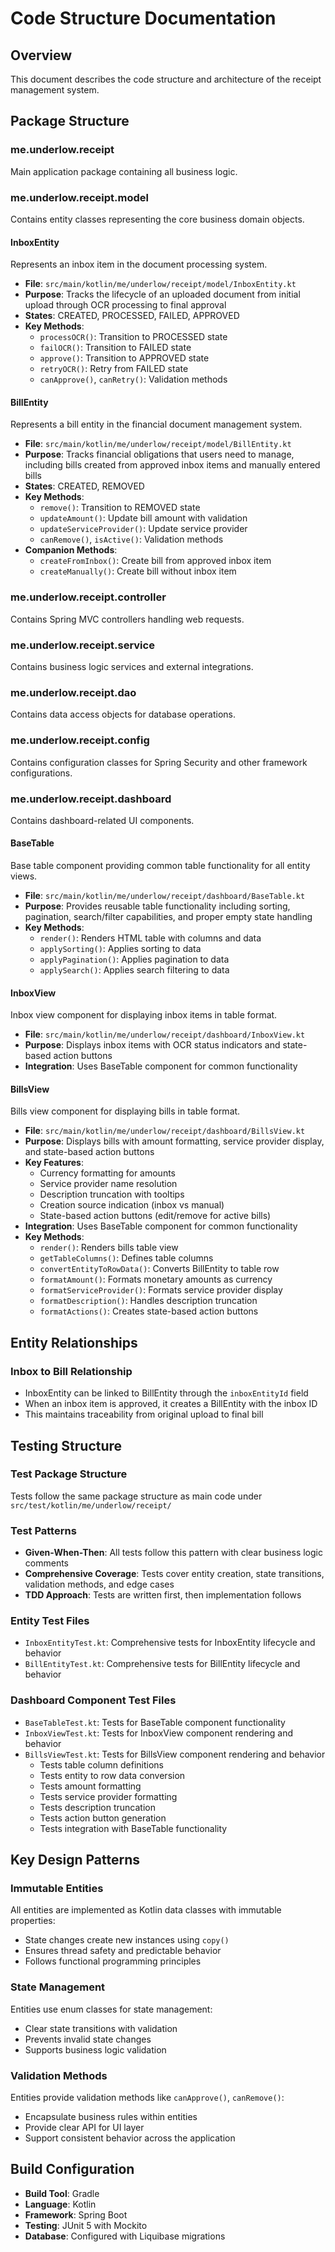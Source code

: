 # Code Structure Documentation

## Overview
This document describes the code structure and architecture of the receipt management system.

## Package Structure

### me.underlow.receipt
Main application package containing all business logic.

### me.underlow.receipt.model
Contains entity classes representing the core business domain objects.

#### InboxEntity
Represents an inbox item in the document processing system.
- **File**: `src/main/kotlin/me/underlow/receipt/model/InboxEntity.kt`
- **Purpose**: Tracks the lifecycle of an uploaded document from initial upload through OCR processing to final approval
- **States**: CREATED, PROCESSED, FAILED, APPROVED
- **Key Methods**: 
  - `processOCR()`: Transition to PROCESSED state
  - `failOCR()`: Transition to FAILED state
  - `approve()`: Transition to APPROVED state
  - `retryOCR()`: Retry from FAILED state
  - `canApprove()`, `canRetry()`: Validation methods

#### BillEntity
Represents a bill entity in the financial document management system.
- **File**: `src/main/kotlin/me/underlow/receipt/model/BillEntity.kt`
- **Purpose**: Tracks financial obligations that users need to manage, including bills created from approved inbox items and manually entered bills
- **States**: CREATED, REMOVED
- **Key Methods**:
  - `remove()`: Transition to REMOVED state
  - `updateAmount()`: Update bill amount with validation
  - `updateServiceProvider()`: Update service provider
  - `canRemove()`, `isActive()`: Validation methods
- **Companion Methods**:
  - `createFromInbox()`: Create bill from approved inbox item
  - `createManually()`: Create bill without inbox item

### me.underlow.receipt.controller
Contains Spring MVC controllers handling web requests.

### me.underlow.receipt.service
Contains business logic services and external integrations.

### me.underlow.receipt.dao
Contains data access objects for database operations.

### me.underlow.receipt.config
Contains configuration classes for Spring Security and other framework configurations.

### me.underlow.receipt.dashboard
Contains dashboard-related UI components.

#### BaseTable
Base table component providing common table functionality for all entity views.
- **File**: `src/main/kotlin/me/underlow/receipt/dashboard/BaseTable.kt`
- **Purpose**: Provides reusable table functionality including sorting, pagination, search/filter capabilities, and proper empty state handling
- **Key Methods**:
  - `render()`: Renders HTML table with columns and data
  - `applySorting()`: Applies sorting to data
  - `applyPagination()`: Applies pagination to data
  - `applySearch()`: Applies search filtering to data

#### InboxView
Inbox view component for displaying inbox items in table format.
- **File**: `src/main/kotlin/me/underlow/receipt/dashboard/InboxView.kt`
- **Purpose**: Displays inbox items with OCR status indicators and state-based action buttons
- **Integration**: Uses BaseTable component for common functionality

#### BillsView
Bills view component for displaying bills in table format.
- **File**: `src/main/kotlin/me/underlow/receipt/dashboard/BillsView.kt`
- **Purpose**: Displays bills with amount formatting, service provider display, and state-based action buttons
- **Key Features**:
  - Currency formatting for amounts
  - Service provider name resolution
  - Description truncation with tooltips
  - Creation source indication (inbox vs manual)
  - State-based action buttons (edit/remove for active bills)
- **Integration**: Uses BaseTable component for common functionality
- **Key Methods**:
  - `render()`: Renders bills table view
  - `getTableColumns()`: Defines table columns
  - `convertEntityToRowData()`: Converts BillEntity to table row
  - `formatAmount()`: Formats monetary amounts as currency
  - `formatServiceProvider()`: Formats service provider display
  - `formatDescription()`: Handles description truncation
  - `formatActions()`: Creates state-based action buttons

## Entity Relationships

### Inbox to Bill Relationship
- InboxEntity can be linked to BillEntity through the `inboxEntityId` field
- When an inbox item is approved, it creates a BillEntity with the inbox ID
- This maintains traceability from original upload to final bill

## Testing Structure

### Test Package Structure
Tests follow the same package structure as main code under `src/test/kotlin/me/underlow/receipt/`

### Test Patterns
- **Given-When-Then**: All tests follow this pattern with clear business logic comments
- **Comprehensive Coverage**: Tests cover entity creation, state transitions, validation methods, and edge cases
- **TDD Approach**: Tests are written first, then implementation follows

### Entity Test Files
- `InboxEntityTest.kt`: Comprehensive tests for InboxEntity lifecycle and behavior
- `BillEntityTest.kt`: Comprehensive tests for BillEntity lifecycle and behavior

### Dashboard Component Test Files
- `BaseTableTest.kt`: Tests for BaseTable component functionality
- `InboxViewTest.kt`: Tests for InboxView component rendering and behavior
- `BillsViewTest.kt`: Tests for BillsView component rendering and behavior
  - Tests table column definitions
  - Tests entity to row data conversion
  - Tests amount formatting
  - Tests service provider formatting
  - Tests description truncation
  - Tests action button generation
  - Tests integration with BaseTable functionality

## Key Design Patterns

### Immutable Entities
All entities are implemented as Kotlin data classes with immutable properties:
- State changes create new instances using `copy()`
- Ensures thread safety and predictable behavior
- Follows functional programming principles

### State Management
Entities use enum classes for state management:
- Clear state transitions with validation
- Prevents invalid state changes
- Supports business logic validation

### Validation Methods
Entities provide validation methods like `canApprove()`, `canRemove()`:
- Encapsulate business rules within entities
- Provide clear API for UI layer
- Support consistent behavior across the application

## Build Configuration
- **Build Tool**: Gradle
- **Language**: Kotlin
- **Framework**: Spring Boot
- **Testing**: JUnit 5 with Mockito
- **Database**: Configured with Liquibase migrations